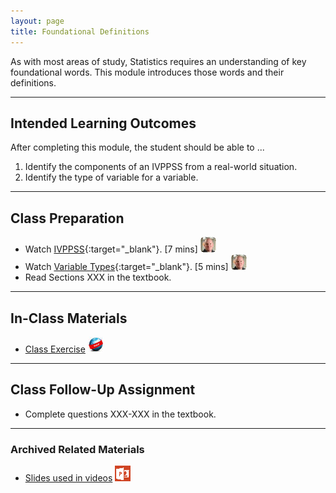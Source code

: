 ```yaml
---
layout: page
title: Foundational Definitions
---
```


As with most areas of study, Statistics requires an understanding of key foundational words.  This module introduces those words and their definitions.

----

## Intended Learning Outcomes
After completing this module, the student should be able to ...

1. Identify the components of an IVPPSS from a real-world situation.
1. Identify the type of variable for a variable.

----

## Class Preparation

* Watch [IVPPSS](https://vimeo.com/user45324800/ncstats-ivppss){:target="_blank"}. [7 mins] ![Ogle](../../img/dhovid.png)
* Watch [Variable Types](https://vimeo.com/user45324800/ncstats-vartypes){:target="_blank"}. [5 mins] ![Ogle](../../img/dhovid.png)
* Read Sections XXX in the textbook.

----

## In-Class Materials

* [Class Exercise](Foundational_Defns_CE.html) ![Webpage](../../img/web.png)

----

## Class Follow-Up Assignment

* Complete questions XXX-XXX in the textbook.

----

### Archived Related Materials

* [Slides used in videos](Foundational_Defns.pptx) ![PowerPoint](../../img/ppt.png)


<style type="text/css">
header.header-page .page-heading h1 {
  font-size: 10px;
  margin-top: 0;
}
</style>
